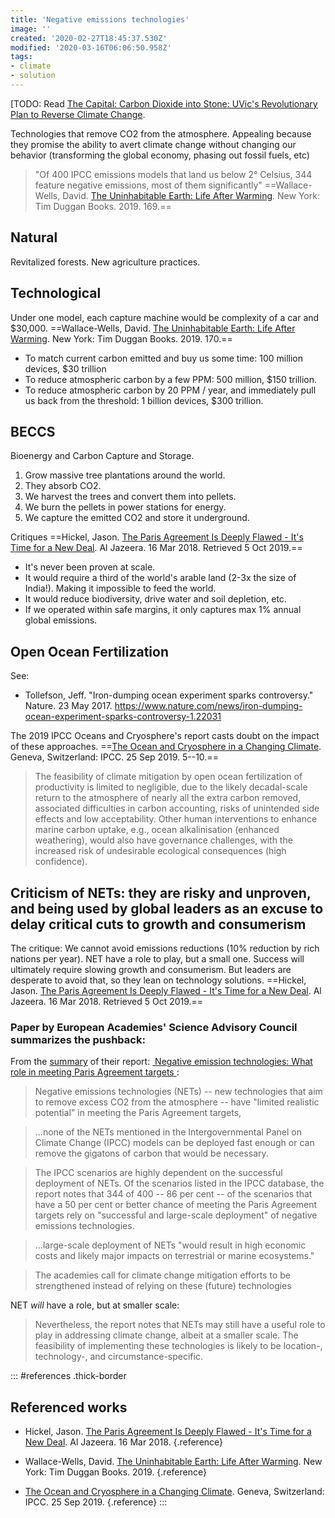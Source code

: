 ```yaml
---
title: 'Negative emissions technologies'
image: ''
created: '2020-02-27T18:45:37.530Z'
modified: '2020-03-16T06:06:50.958Z'
tags:
- climate
- solution
---
```



[TODO: Read [The Capital: Carbon Dioxide into Stone: UVic's Revolutionary Plan to Reverse Climate Change](https://capnews]{.todo}.ca/climate-change-negative-emissions-uvic/).

Technologies that remove CO2 from the atmosphere. Appealing because they promise the ability to avert climate change without changing our behavior (transforming the global economy, phasing out fossil fuels, etc)

> "Of 400 IPCC emissions models that land us below 2° Celsius, 344 feature negative emissions, most of them significantly" ==Wallace-Wells, David. [The Uninhabitable Earth: Life After Warming](https://en.wikipedia.org/wiki/The_Uninhabitable_Earth_(book)). New York: Tim Duggan Books. 2019. 169.==

## Natural

Revitalized forests. New agriculture practices.

## Technological

Under one model, each capture machine would be complexity of a car and \$30,000. ==Wallace-Wells, David. [The Uninhabitable Earth: Life After Warming](https://en.wikipedia.org/wiki/The_Uninhabitable_Earth_(book)). New York: Tim Duggan Books. 2019. 170.==

-   To match current carbon emitted and buy us some time: 100 million devices, \$30 trillion
-   To reduce atmospheric carbon by a few PPM: 500 million, \$150 trillion.
-   To reduce atmospheric carbon by 20 PPM / year, and immediately pull us back from the threshold: 1 billion devices, \$300 trillion.

## BECCS

Bioenergy and Carbon Capture and Storage.

1.  Grow massive tree plantations around the world.
2.  They absorb CO2.
3.  We harvest the trees and convert them into pellets.
4.  We burn the pellets in power stations for energy.
5.  We capture the emitted CO2 and store it underground.

Critiques ==Hickel, Jason. [The Paris Agreement Is Deeply Flawed - It's Time for a New Deal](https://www.aljazeera.com/indepth/opinion/paris-agreement-deeply-flawed-time-deal-180316115219671.html). Al Jazeera. 16 Mar 2018. Retrieved 5 Oct 2019.==

-   It's never been proven at scale.
-   It would require a third of the world's arable land (2-3x the size of India!). Making it impossible to feed the world.
-   It would reduce biodiversity, drive water and soil depletion, etc.
-   If we operated within safe margins, it only captures max 1% annual global emissions.

## Open Ocean Fertilization

See:

-   Tollefson, Jeff. "Iron-dumping ocean experiment sparks controversy." Nature. 23 May 2017. <https://www.nature.com/news/iron-dumping-ocean-experiment-sparks-controversy-1.22031>

The 2019 IPCC Oceans and Cryosphere's report casts doubt on the impact of these approaches. ==[The Ocean and Cryosphere in a Changing Climate](https://www.ipcc.ch/srocc/home/). Geneva, Switzerland: IPCC. 25 Sep 2019. 5--10.==

> The feasibility of climate mitigation by open ocean fertilization of productivity is limited to negligible, due to the likely decadal-scale return to the atmosphere of nearly all the extra carbon removed, associated difficulties in carbon accounting, risks of unintended side effects and low acceptability. Other human interventions to enhance marine carbon uptake, e.g., ocean alkalinisation (enhanced weathering), would also have governance challenges, with the increased risk of undesirable ecological consequences (high confidence).

## Criticism of NETs: they are risky and unproven, and being used by global leaders as an excuse to delay critical cuts to growth and consumerism

The critique: We cannot avoid emissions reductions (10% reduction by rich nations per year). NET have a role to play, but a small one. Success will ultimately require slowing growth and consumerism. But leaders are desperate to avoid that, so they lean on technology solutions. ==Hickel, Jason. [The Paris Agreement Is Deeply Flawed - It's Time for a New Deal](https://www.aljazeera.com/indepth/opinion/paris-agreement-deeply-flawed-time-deal-180316115219671.html). Al Jazeera. 16 Mar 2018. Retrieved 5 Oct 2019.==

### Paper by European Academies' Science Advisory Council summarizes the pushback:

From the [summary](https://easac.eu/news/details/climate-change-wont-be-solved-by-removing-excess-co2-from-atmosphere/) of their report: [ Negative emission technologies: What role in meeting Paris Agreement targets ](https://easac.eu/fileadmin/PDF_s/reports_statements/Negative_Carbon/EASAC_Report_on_Negative_Emission_Technologies.pdf):

> Negative emissions technologies (NETs) -- new technologies that aim to remove excess CO2 from the atmosphere -- have "limited realistic potential" in meeting the Paris Agreement targets,

> ...none of the NETs mentioned in the Intergovernmental Panel on Climate Change (IPCC) models can be deployed fast enough or can remove the gigatons of carbon that would be necessary.

> The IPCC scenarios are highly dependent on the successful deployment of NETs. Of the scenarios listed in the IPCC database, the report notes that 344 of 400 -- 86 per cent -- of the scenarios that have a 50 per cent or better chance of meeting the Paris Agreement targets rely on "successful and large-scale deployment" of negative emissions technologies.

> ...large-scale deployment of NETs "would result in high economic costs and likely major impacts on terrestrial or marine ecosystems."

> The academies call for climate change mitigation efforts to be strengthened instead of relying on these (future) technologies

NET *will* have a role, but at smaller scale:

> Nevertheless, the report notes that NETs may still have a useful role to play in addressing climate change, albeit at a smaller scale. The feasibility of implementing these technologies is likely to be location-, technology-, and circumstance-specific.

::: #references .thick-border

## Referenced works

* Hickel, Jason. [The Paris Agreement Is Deeply Flawed - It's Time for a New Deal](https://www.aljazeera.com/indepth/opinion/paris-agreement-deeply-flawed-time-deal-180316115219671.html). Al Jazeera. 16 Mar 2018. {.reference}

* Wallace-Wells, David. [The Uninhabitable Earth: Life After Warming](https://en.wikipedia.org/wiki/The_Uninhabitable_Earth_(book)). New York: Tim Duggan Books. 2019. {.reference}

* [The Ocean and Cryosphere in a Changing Climate](https://www.ipcc.ch/srocc/home/). Geneva, Switzerland: IPCC. 25 Sep 2019. {.reference}
:::
